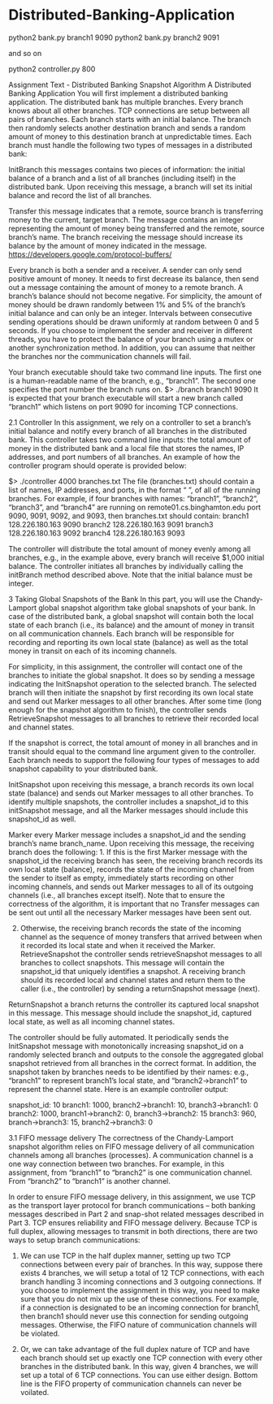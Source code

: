 # Distributed-Banking-Application

python2 bank.py branch1 9090
python2 bank.py branch2 9091

and so on

python2 controller.py 800



Assignment Text - 
Distributed Banking Snapshot Algorithm
A Distributed Banking Application You will first implement a distributed banking application. The distributed bank has multiple branches. Every branch knows about all other branches. TCP connections are setup between all pairs of branches. Each branch starts with an initial balance. The branch then randomly selects another destination branch and sends a random amount of money to this destination branch at unpredictable times. Each branch must handle the following two types of messages in a distributed bank:

InitBranch this messages contains two pieces of information: the initial balance of a branch and a list of all branches (including itself) in the distributed bank. Upon receiving this message, a branch will set its initial balance and record the list of all branches.

Transfer this message indicates that a remote, source branch is transferring money to the current, target branch. The message contains an integer representing the amount of money being transferred and the remote, source branch’s name. The branch receiving the message should increase its balance by the amount of money indicated in the message. https://developers.google.com/protocol-buffers/

Every branch is both a sender and a receiver. A sender can only send positive amount of money. It needs to first decrease its balance, then send out a message containing the amount of money to a remote branch. A branch’s balance should not become negative. For simplicity, the amount of money should be drawn randomly between 1% and 5% of the branch’s initial balance and can only be an integer. Intervals between consecutive sending operations should be drawn uniformly at random between 0 and 5 seconds. If you choose to implement the sender and receiver in different threads, you have to protect the balance of your branch using a mutex or another synchronization method. In addition, you can assume that neither the branches nor the communication channels will fail.

Your branch executable should take two command line inputs. The first one is a human-readable name of the branch, e.g., “branch1”. The second one specifies the port number the branch runs on. $> ./branch branch1 9090 It is expected that your branch executable will start a new branch called “branch1” which listens on port 9090 for incoming TCP connections.

2.1 Controller In this assignment, we rely on a controller to set a branch’s initial balance and notify every branch of all branches in the distributed bank. This controller takes two command line inputs: the total amount of money in the distributed bank and a local file that stores the names, IP addresses, and port numbers of all branches. An example of how the controller program should operate is provided below:

$> ./controller 4000 branches.txt The file (branches.txt) should contain a list of names, IP addresses, and ports, in the format “ ”, of all of the running branches. For example, if four branches with names: “branch1”, “branch2”, “branch3”, and “branch4” are running on remote01.cs.binghamton.edu port 9090, 9091, 9092, and 9093, then branches.txt should contain: branch1 128.226.180.163 9090 branch2 128.226.180.163 9091 branch3 128.226.180.163 9092 branch4 128.226.180.163 9093

The controller will distribute the total amount of money evenly among all branches, e.g., in the example above, every branch will receive $1,000 initial balance. The controller initiates all branches by individually calling the initBranch method described above. Note that the initial balance must be integer.

3 Taking Global Snapshots of the Bank In this part, you will use the Chandy-Lamport global snapshot algorithm take global snapshots of your bank. In case of the distributed bank, a global snapshot will contain both the local state of each branch (i.e., its balance) and the amount of money in transit on all communication channels. Each branch will be responsible for recording and reporting its own local state (balance) as well as the total money in transit on each of its incoming channels.

For simplicity, in this assignment, the controller will contact one of the branches to initiate the global snapshot. It does so by sending a message indicating the InitSnapshot operation to the selected branch. The selected branch will then initiate the snapshot by first recording its own local state and send out Marker messages to all other branches. After some time (long enough for the snapshot algorithm to finish), the controller sends RetrieveSnapshot messages to all branches to retrieve their recorded local and channel states.

If the snapshot is correct, the total amount of money in all branches and in transit should equal to the command line argument given to the controller. Each branch needs to support the following four types of messages to add snapshot capability to your distributed bank.

InitSnapshot upon receiving this message, a branch records its own local state (balance) and sends out Marker messages to all other branches. To identify multiple snapshots, the controller includes a snapshot_id to this initSnapshot message, and all the Marker messages should include this snapshot_id as well.

Marker every Marker message includes a snapshot_id and the sending branch’s name branch_name. Upon receiving this message, the receiving branch does the following: 1. If this is the first Marker message with the snapshot_id the receiving branch has seen, the receiving branch records its own local state (balance), records the state of the incoming channel from the sender to itself as empty, immediately starts recording on other incoming channels, and sends out Marker messages to all of its outgoing channels (i.e., all branches except itself). Note that to ensure the correctness of the algorithm, it is important that no Transfer messages can be sent out until all the necessary Marker messages have been sent out.

2. Otherwise, the receiving branch records the state of the incoming channel as the sequence of money
transfers that arrived between when it recorded its local state and when it received the Marker.
RetrieveSnapshot the controller sends retrieveSnapshot messages to all branches to collect snapshots. This message will contain the snapshot_id that uniquely identifies a snapshot. A receiving branch should its recorded local and channel states and return them to the caller (i.e., the controller) by sending a returnSnapshot message (next).

ReturnSnapshot a branch returns the controller its captured local snapshot in this message. This message should include the snapshot_id, captured local state, as well as all incoming channel states.

The controller should be fully automated. It periodically sends the InitSnapshot message with monotonically increasing snapshot_id on a randomly selected branch and outputs to the console the aggregated global snapshot retrieved from all branches in the correct format. In addition, the snapshot taken by branches needs to be identified by their names: e.g., “branch1” to represent branch1’s local state, and “branch2->branch1” to represent the channel state. Here is an example controller output:

snapshot_id: 10 branch1: 1000, branch2->branch1: 10, branch3->branch1: 0 branch2: 1000, branch1->branch2: 0, branch3->branch2: 15 branch3: 960, branch->branch3: 15, branch2->branch3: 0

3.1 FIFO message delivery The correctness of the Chandy-Lamport snapshot algorithm relies on FIFO message delivery of all communication channels among all branches (processes). A communication channel is a one way connection between two branches. For example, in this assignment, from “branch1” to “branch2” is one communication channel. From “branch2” to “branch1” is another channel.

In order to ensure FIFO message delivery, in this assignment, we use TCP as the transport layer protocol for branch communications – both banking messages described in Part 2 and snap-shot related messages described in Part 3. TCP ensures reliability and FIFO message delivery. Because TCP is full duplex, allowing messages to transmit in both directions, there are two ways to setup branch communications:

1. We can use TCP in the half duplex manner, setting up two TCP connections between every pair of
branches. In this way, suppose there exists 4 branches, we will setup a total of 12 TCP connections, with
each branch handling 3 incoming connections and 3 outgoing connections.
If you choose to implement the assignment in this way, you need to make sure that you do not mix up the use
of these connections. For example, if a connection is designated to be an incoming connection for branch1,
then branch1 should never use this connection for sending outgoing messages. Otherwise, the FIFO nature
of communication channels will be violated.

2. Or, we can take advantage of the full duplex nature of TCP and have each branch should set up exactly one
TCP connection with every other branches in the distributed bank. In this way, given 4 branches, we will
set up a total of 6 TCP connections.
You can use either design. Bottom line is the FIFO property of communication channels can never be voilated.